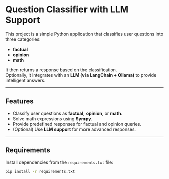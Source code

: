# Question Classifier with LLM Support

This project is a simple Python application that classifies user questions into three categories:
- **factual**
- **opinion**
- **math**

It then returns a response based on the classification.  
Optionally, it integrates with an **LLM (via LangChain + Ollama)** to provide intelligent answers.

---

## Features
- Classify user questions as **factual**, **opinion**, or **math**.
- Solve math expressions using **Sympy**.
- Provide predefined responses for factual and opinion queries.
- (Optional) Use **LLM support** for more advanced responses.

---

## Requirements
Install dependencies from the `requirements.txt` file:

```bash
pip install -r requirements.txt
